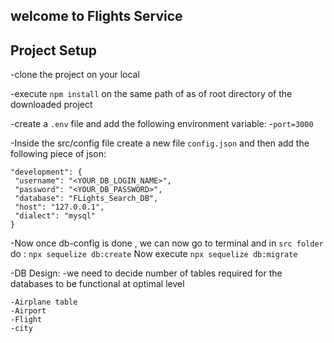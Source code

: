 ## welcome to Flights Service 

   ## Project Setup
   
   -clone the project on your local
   
   -execute `npm install` on the same path of as of root directory 
     of the downloaded project
   
   -create a `.env` file and add the following environment variable:
     -`port=3000`  
   
   -Inside the src/config file create a new file `config.json` and 
   then add the following piece of json:
   ```
   "development": {
    "username": "<YOUR_DB_LOGIN_NAME>",
    "password": "<YOUR_DB_PASSWORD>",
    "database": "FLights_Search_DB",
    "host": "127.0.0.1",
    "dialect": "mysql"
  }

   ```
   
  -Now once db-config is done , we can now go to terminal and in 
   `src folder` do : 
  `npx sequelize db:create`
  Now execute
  `npx sequelize db:migrate`

  -DB Design:
    -we need to decide number of tables required for the 
     databases to be functional at optimal level
    
    -Airplane table
    -Airport
    -Flight
    -city
     

   <!-- -src/
       index.js //server
       models/
       controllers/
       middlewares/
       services/
       utils/
       config/
    -tests/ [later]   
    -static/
    -temp/ -->
